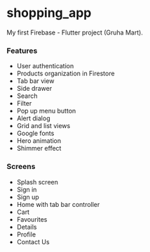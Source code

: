 # shopping_app

My first Firebase - Flutter project (Gruha Mart).

### Features

- User authentication
- Products organization in Firestore
- Tab bar view
- Side drawer
- Search
- Filter
- Pop up menu button
- Alert dialog
- Grid and list views
- Google fonts
- Hero animation
- Shimmer effect

### Screens

- Splash screen
- Sign in
- Sign up
- Home with tab bar controller
- Cart
- Favourites
- Details
- Profile
- Contact Us
